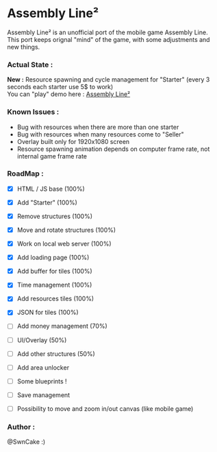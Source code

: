# Assembly Line²
Assembly Line² is an unofficial port of the mobile game Assembly Line.  
This port keeps orignal "mind" of the game, with some adjustments and new things.  

### Actual State :
**New :** Resource spawning and cycle management for "Starter" (every 3 seconds each starter use 5$ to work)  
You can "play" demo here : [Assembly Line²](https://swncake.github.io/assembly-line2/index.html)  

### Known Issues :
- Bug with resources when there are more than one starter  
- Bug with resources when many resources come to "Seller"  
- Overlay built only for 1920x1080 screen  
- Resource spawning animation depends on computer frame rate, not internal game frame rate

### RoadMap :
- [x] HTML / JS base (100%)
- [x] Add "Starter" (100%)
- [x] Remove structures (100%)
- [x] Move and rotate structures (100%)
- [x] Work on local web server (100%)
- [x] Add loading page (100%)
- [x] Add buffer for tiles (100%)
- [x] Time management (100%)
- [x] Add resources tiles (100%)
- [x] JSON for tiles (100%)
- [ ] Add money management (70%)
- [ ] UI/Overlay (50%)
- [ ] Add other structures (50%)
- [ ] Add area unlocker
- [ ] Some blueprints !
- [ ] Save management
- [ ] Possibility to move and zoom in/out canvas (like mobile game)


### Author :
@SwnCake :)
